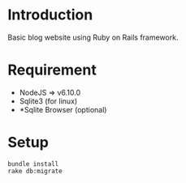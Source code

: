 # Introduction
Basic blog website using Ruby on Rails framework.

# Requirement
- NodeJS => v6.10.0
- Sqlite3 (for linux)
- *Sqlite Browser (optional)

# Setup
```
bundle install
rake db:migrate
```
